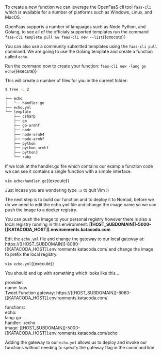 To create a new function we can leverage the OpenFaaS cli tool `faas-cli` which is available for a number of platforms such as Windows, Linux, and MacOS.

OpenFaas supports a number of languages such as Node Python, and Golang, to see all of the officialy supported templates run the command `faas-cli template pull && faas-cli new --list`{{execute}} 

You can also use a community submitted templates using the `faas-cli pull` command.  We are going to use the Golang template and create a function called `echo`.

Run the command now to create your function:
`faas-cli new -lang go echo`{{execute}}

This will create a number of files for you in the current folder:

```bash
$ tree -L 2
.
├── echo
│   └── handler.go
├── echo.yml
└── template
    ├── csharp
    ├── go
    ├── go-armhf
    ├── node
    ├── node-arm64
    ├── node-armhf
    ├── python
    ├── python-armhf
    ├── python3
    └── ruby
```

If we look at the handler.go file which contains our example function code we can see it contains a single function with a simple interface.

`vim echo/handler.go`{{execute}}

Just incase you are wondering type `:x` to quit Vim :)

The next step is to build our function and to deploy it to Nomad, before we do we need to edit the echo.yml file and change the image name so we can push the image to a docker registry.

You can push the image to your personal registry however there is also a local registry running in this environment: **[[HOST_SUBDOMAIN]]-5000-[[KATACODA_HOST]].environments.katacoda.com**

Edit the `echo.yml` file and change the gateway to our local gateway at: https://[[HOST_SUBDOMAIN]]-8080-[[KATACODA_HOST]].environments.katacoda.com/ and change the image to prefix the local registry.

`vim echo.yml`{{execute}}

You should end up with something which looks like this...

provider:  
  name: faas  
 Tweet Function  gateway: https://[[HOST_SUBDOMAIN]]-8080-[[KATACODA_HOST]].environments.katacoda.com/  

functions:  
  echo:  
    lang: go  
    handler: ./echo  
    image: [[HOST_SUBDOMAIN]]-5000-[[KATACODA_HOST]].environments.katacoda.com/echo  


Adding the gateway to our `echo.yml` allows us to deploy and invoke our functions without needing to specify the gateway flag in the command line.
